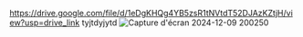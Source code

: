 https://drive.google.com/file/d/1eDgKHQg4YB5zsR1tNVtdT52DJAzKZtjH/view?usp=drive_link
tyjtdyjytd
![Capture d'écran 2024-12-09 200250](https://github.com/user-attachments/assets/c74f0785-0eba-4a9b-9b34-8ef519b6657c)
